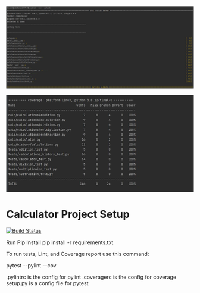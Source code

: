 ![]()

![](calc/Images/1.JPG)

![](calc/Images/2.JPG)

# Calculator Project Setup
[![Build Status](https://app.travis-ci.com/pp733/calc2.svg?branch=main)](https://app.travis-ci.com/github/pp733/calc2)

Run Pip Install
pip install -r requirements.txt

To run tests, Lint, and Coverage report use this command:

pytest  --pylint --cov

.pylintrc is the config for pylint
.coveragerc is the config for coverage
setup.py is a config file for pytest



